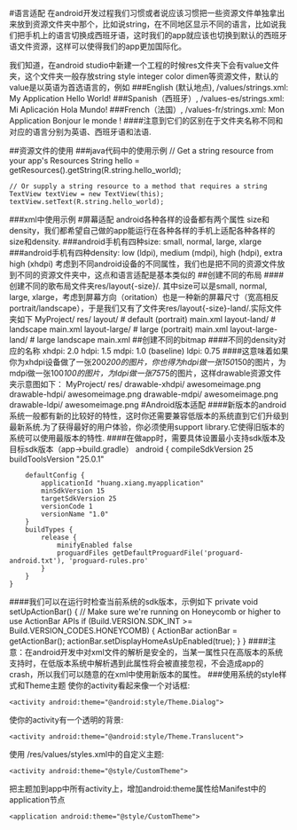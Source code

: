 #语言适配
在android开发过程我们习惯或者说应该习惯把一些资源文件单独拿出来放到资源文件夹中那个，比如说string，在不同地区显示不同的语言，比如说我们把手机上的语言切换成西班牙语，这时我们的app就应该也切换到默认的西班牙语文件资源，这样可以使得我们的app更加国际化。

我们知道，在android studio中新建一个工程的时候res文件夹下会有value文件夹，这个文件夹一般存放string style integer color dimen等资源文件，默认的value是以英语为首选语言的，例如
###English (默认地点), /values/strings.xml:
	<?xml version="1.0" encoding="utf-8"?>
	<resources>
	    <string name="title">My Application</string>
	    <string name="hello_world">Hello World!</string>
	</resources>
###Spanish（西班牙）, /values-es/strings.xml:
	<?xml version="1.0" encoding="utf-8"?>
	<resources>
	    <string name="title">Mi Aplicación</string>
	    <string name="hello_world">Hola Mundo!</string>
	</resources>
###French（法国）, /values-fr/strings.xml:
	<?xml version="1.0" encoding="utf-8"?>
	<resources>
	    <string name="title">Mon Application</string>
	    <string name="hello_world">Bonjour le monde !</string>
	</resources>
####注意到它们的区别在于文件夹名称不同和对应的语言分别为英语、西班牙语和法语.

##资源文件的使用
###java代码中的使用示例
	// Get a string resource from your app's Resources
	String hello = getResources().getString(R.string.hello_world);
	
	// Or supply a string resource to a method that requires a string
	TextView textView = new TextView(this);
	textView.setText(R.string.hello_world);
###xml中使用示例
	<TextView
	    android:layout_width="wrap_content"
	    android:layout_height="wrap_content"
	    android:text="@string/hello_world" />
#屏幕适配
android各种各样的设备都有两个属性 size和density，我们都希望自己做的app能运行在各种各样的手机上适配各种各样的size和density.
###android手机有四种size: small, normal, large, xlarge
###android手机有四种density: low (ldpi), medium (mdpi), high (hdpi), extra high (xhdpi)
考虑到不同android设备的不同属性，我们也是把不同的资源文件放到不同的资源文件夹中，这点和语言适配是基本类似的
##创建不同的布局
####创建不同的歌布局文件夹res/layout{-size}/. 其中size可以是small, normal, large, xlarge，考虑到屏幕方向（oritation）也是一种新的屏幕尺寸（宽高相反 portrait/landscape），于是我们又有了文件夹res/layout{-size}-land/.实际文件夹如下
	MyProject/
	    res/
	        layout/              # default (portrait)
	            main.xml
	        layout-land/         # landscape
	            main.xml
	        layout-large/        # large (portrait)
	            main.xml
	        layout-large-land/   # large landscape
	            main.xml
##创建不同的bitmap
####不同的density对应的名称
    xhdpi: 2.0
    hdpi: 1.5
    mdpi: 1.0 (baseline)
    ldpi: 0.75
####这意味着如果你为xhdpi设备做了一张200*200的图片，你也得为hdpi做一张150*150的图片，为mdpi做一张100*100的图片，为ldpi做一张75*75的图片，这样drawable资源文件夹示意图如下：
	MyProject/
	    res/
	        drawable-xhdpi/
	            awesomeimage.png
	        drawable-hdpi/
	            awesomeimage.png
	        drawable-mdpi/
	            awesomeimage.png
	        drawable-ldpi/
	            awesomeimage.png
#Android版本适配
####新版本的android系统一般都有新的比较好的特性，这时你还需要兼容低版本的系统直到它们升级到最新系统.为了获得最好的用户体验，你必须使用support library.它使得旧版本的系统可以使用最版本的特性.
####在做app时，需要具体设置最小支持sdk版本及目标sdk版本（app->build.gradle）
	android {
	    compileSdkVersion 25
	    buildToolsVersion "25.0.1"
	
	    defaultConfig {
	        applicationId "huang.xiang.myapplication"
	        minSdkVersion 15
	        targetSdkVersion 25
	        versionCode 1
	        versionName "1.0"
	    }
	    buildTypes {
	        release {
	            minifyEnabled false
	            proguardFiles getDefaultProguardFile('proguard-android.txt'), 'proguard-rules.pro'
	        }
	    }
	}
####我们可以在运行时检查当前系统的sdk版本，示例如下
	private void setUpActionBar() {
	    // Make sure we're running on Honeycomb or higher to use ActionBar APIs
	    if (Build.VERSION.SDK_INT >= Build.VERSION_CODES.HONEYCOMB) {
	        ActionBar actionBar = getActionBar();
	        actionBar.setDisplayHomeAsUpEnabled(true);
	    }
	}
####注意：在android开发中对xml文件的解析是安全的，当某一属性只在高版本的系统支持时，在低版本系统中解析遇到此属性将会被直接忽视，不会造成app的crash，所以我们可以随意的在xml中使用新版本的属性。
###使用系统的style样式和Theme主题
使你的activity看起来像一个对话框:

	<activity android:theme="@android:style/Theme.Dialog">

使你的activity有一个透明的背景:

	<activity android:theme="@android:style/Theme.Translucent">

使用 /res/values/styles.xml中的自定义主题:

	<activity android:theme="@style/CustomTheme">
把主题加到app中所有activity上，增加android:theme属性给Manifest中的application节点

	<application android:theme="@style/CustomTheme">

